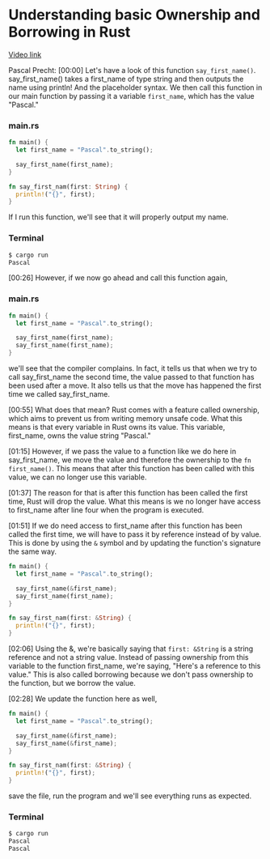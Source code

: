 # Understanding basic Ownership and Borrowing in Rust

[Video link](https://www.egghead.io/lessons/egghead-understanding-basic-ownership-and-borrowing-in-rust)

Pascal Precht: [00:00] Let's have a look of this function `say_first_name()`. say_first_name() takes a first_name of type string and then outputs the name using println! And the placeholder syntax. We then call this function in our main function by passing it a variable `first_name`, which has the value "Pascal." 

### main.rs
```rs
fn main() {
  let first_name = "Pascal".to_string();

  say_first_name(first_name);
}

fn say_first_nam(first: String) {
  println!("{}", first);
}
```

If I run this function, we'll see that it will properly output my name.

### Terminal
```bash
$ cargo run
Pascal
```

[00:26] However, if we now go ahead and call this function again, 

### main.rs
```rs
fn main() {
  let first_name = "Pascal".to_string();

  say_first_name(first_name);
  say_first_name(first_name);
}
```

we'll see that the compiler complains. In fact, it tells us that when we try to call say_first_name the second time, the value passed to that function has been used after a move. It also tells us that the move has happened the first time we called say_first_name.

[00:55] What does that mean? Rust comes with a feature called ownership, which aims to prevent us from writing memory unsafe code. What this means is that every variable in Rust owns its value. This variable, first_name, owns the value string "Pascal."

[01:15] However, if we pass the value to a function like we do here in say_first_name, we move the value and therefore the ownership to the `fn first_name()`. This means that after this function has been called with this value, we can no longer use this variable.

[01:37] The reason for that is after this function has been called the first time, Rust will drop the value. What this means is we no longer have access to first_name after line four when the program is executed.

[01:51] If we do need access to first_name after this function has been called the first time, we will have to pass it by reference instead of by value. This is done by using the `&` symbol and by updating the function's signature the same way.

```rs
fn main() {
  let first_name = "Pascal".to_string();

  say_first_name(&first_name);
  say_first_name(first_name);
}

fn say_first_nam(first: &String) {
  println!("{}", first);
}
```

[02:06] Using the &, we're basically saying that `first: &String` is a string reference and not a string value. Instead of passing ownership from this variable to the function first_name, we're saying, "Here's a reference to this value." This is also called borrowing because we don't pass ownership to the function, but we borrow the value.

[02:28] We update the function here as well, 

```rs
fn main() {
  let first_name = "Pascal".to_string();

  say_first_name(&first_name);
  say_first_name(&first_name);
}

fn say_first_nam(first: &String) {
  println!("{}", first);
}
```

save the file, run the program and we'll see everything runs as expected.

### Terminal
```bash
$ cargo run
Pascal
Pascal
```